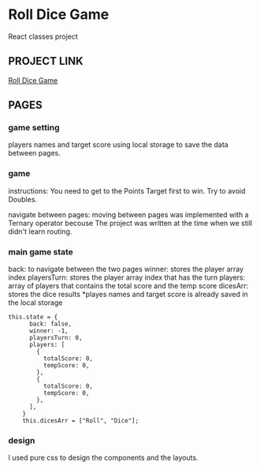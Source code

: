 #  Roll Dice Game

React classes project

## PROJECT LINK

[Roll Dice Game](https://yarden-tamir-roll-dice-game.netlify.app)

## PAGES

### game setting

players names and target score using local storage to save the data between pages.

### game

instructions: You need to get to the Points Target first to win. Try to avoid Doubles.

navigate between pages: moving between pages was implemented with a Ternary operator becouse The project was written at the time when we still didn't learn routing.

### main game state

back: to navigate between the two pages
winner: stores the player array index
playersTurn: stores the player array index that has the turn
players: array of players that contains the total score and the temp score
dicesArr: stores the dice results
*playes names and target score is already saved in the local storage

```
this.state = {
      back: false,
      winner: -1,
      playersTurn: 0,
      players: [
        {
          totalScore: 0,
          tempScore: 0,
        },
        {
          totalScore: 0,
          tempScore: 0,
        },
      ],
    }
    this.dicesArr = ["Roll", "Dice"];
  ```
### design
I used pure css to design the components and the layouts.

